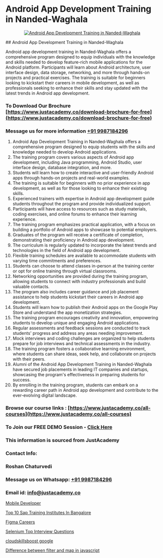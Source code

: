 # Android App Development Training in Nanded-Waghala

<p align="center">
  <a href="https://justacademy.co/course-detail/android-app-development">
    <img src="https://justacademy.co/storage2/course_image/1676635923_course_image.webp" alt="Android App Development Training in Nanded-Waghala">
  </a>
</p>
## Android App Development Training in Nanded-Waghala

Android app development training in Nanded-Waghala offers a comprehensive program designed to equip individuals with the knowledge and skills needed to develop feature-rich mobile applications for the Android platform. Participants will learn about Android architecture, user interface design, data storage, networking, and more through hands-on projects and practical exercises. The training is suitable for beginners looking to kickstart their careers in mobile development, as well as professionals seeking to enhance their skills and stay updated with the latest trends in Android app development.
### To Download Our Brochure [https://www.justacademy.co/download-brochure-for-free](https://www.justacademy.co/download-brochure-for-free)
### Message us for more information [+91 9987184296](https://api.whatsapp.com/send?phone=919987184296)
1) Android App Development Training in Nanded-Waghala offers a comprehensive program designed to equip students with the skills and knowledge needed to develop Android applications.
2) The training program covers various aspects of Android app development, including Java programming, Android Studio, user interface design, database integration, and more.
3) Students will learn how to create interactive and user-friendly Android apps through hands-on projects and real-world examples.
4) The training is suitable for beginners with no prior experience in app development, as well as for those looking to enhance their existing skills.
5) Experienced trainers with expertise in Android app development guide students throughout the program and provide individualized support.
6) Participants will have access to resources such as study materials, coding exercises, and online forums to enhance their learning experience.
7) The training program emphasizes practical application, with a focus on building a portfolio of Android apps to showcase to potential employers.
8) Graduates of the program will receive a certificate of completion, demonstrating their proficiency in Android app development.
9) The curriculum is regularly updated to incorporate the latest trends and technologies in the field of Android app development.
10) Flexible training schedules are available to accommodate students with varying time commitments and preferences.
11) Students can choose to attend classes in-person at the training center or opt for online training through virtual classrooms.
12) Networking opportunities are provided during the training program, allowing students to connect with industry professionals and build valuable contacts.
13) The program also includes career guidance and job placement assistance to help students kickstart their careers in Android app development.
14) Students will learn how to publish their Android apps on the Google Play Store and understand the app monetization strategies.
15) The training program encourages creativity and innovation, empowering students to develop unique and engaging Android applications.
16) Regular assessments and feedback sessions are conducted to track students' progress and address any areas needing improvement.
17) Mock interviews and coding challenges are organized to help students prepare for job interviews and technical assessments in the industry.
18) The training program fosters a collaborative learning environment, where students can share ideas, seek help, and collaborate on projects with their peers.
19) Alumni of the Android App Development Training in Nanded-Waghala have secured job placements in leading IT companies and startups, showcasing the program's effectiveness in preparing students for success.
20) By enrolling in the training program, students can embark on a rewarding career path in Android app development and contribute to the ever-evolving digital landscape.

### Browse our course links : [https://www.justacademy.co/all-courses](https://www.justacademy.co/all-courses) 
### To Join our FREE DEMO Session - [Click Here](https://www.justacademy.co/register-for-course-demo)


### This information is sourced from JustAcademy
### Contact Info:
### Roshan Chaturvedi
### Message us on Whatsapp: [+91 9987184296](https://api.whatsapp.com/send?phone=919987184296)
### Email id: [info@justacademy.co](mailto:info@justacademy.co)
                
[Mobile Developer](https://www.linkedin.com/pulse/mobile-developer-justacademy-beangaluru-ahirc?trackingId=JiCqdtVeV8ld%2BRAAYOoWuw%3D%3D&lipi=urn%3Ali%3Apage%3Ad_flagship3_company_admin%3BnaEHpVmnQ1Kh9Nsd8yGz%2BA%3D%3D)

[Top 10 Sap Training Institutes In Bangalore](https://www.linkedin.com/pulse/top-10-sap-training-institutes-bangalore-justacademy-adelaide-l7cbe?trackingId=UboweFLHYLL3%2F%2BpMcIB6mA%3D%3D&lipi=urn%3Ali%3Apage%3Ad_flagship3_company_admin%3BjDYsWr0aQR2yHBC6CP6BGg%3D%3D)

[Figma Careers](https://medium.com/@prempja40/figma-careers-872f65f2a3f0)

[Selenium Top Interview Questions](https://medium.com/@mistersumit961/selenium-top-interview-questions-0b98e82a5426)

[cloudskillsboost google](https://justacademyin.github.io/justacademy/cloudskillsboost-google)

[Difference between filter and map in javascript](https://justacademyin.github.io/justacademy/difference-between-filter-and-map-in-javascript)

